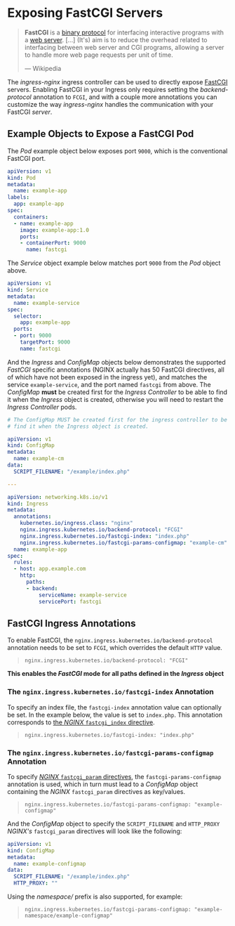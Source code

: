 

# Exposing FastCGI Servers

> **FastCGI** is a [binary protocol](https://en.wikipedia.org/wiki/Binary_protocol "Binary protocol") for interfacing interactive programs with a [web server](https://en.wikipedia.org/wiki/Web_server "Web server"). [...] (It's) aim is to reduce the overhead related to interfacing between web server and CGI programs, allowing a server to handle more web page requests per unit of time.
>
> &mdash; Wikipedia

The _ingress-nginx_ ingress controller can be used to directly expose [FastCGI](https://en.wikipedia.org/wiki/FastCGI) servers.  Enabling FastCGI in your Ingress only requires setting the _backend-protocol_ annotation to `FCGI`, and with a couple more annotations you can customize the way _ingress-nginx_ handles the communication with your FastCGI _server_.


## Example Objects to Expose a FastCGI Pod

The _Pod_ example object below exposes port `9000`, which is the conventional FastCGI port.

```yaml
apiVersion: v1
kind: Pod
metadata:
  name: example-app
labels:
  app: example-app
spec:
  containers:
  - name: example-app
    image: example-app:1.0
    ports:
    - containerPort: 9000
      name: fastcgi
```

The _Service_ object example below matches port `9000` from the _Pod_ object above.

```yaml
apiVersion: v1
kind: Service
metadata:
  name: example-service
spec:
  selector:
    app: example-app
  ports:
  - port: 9000
    targetPort: 9000
    name: fastcgi
```

And the _Ingress_ and _ConfigMap_ objects below demonstrates the supported _FastCGI_ specific annotations (NGINX actually has 50 FastCGI directives, all of which have not been exposed in the ingress yet), and matches the service `example-service`, and the port named `fastcgi` from above. The _ConfigMap_ **must** be created first for the _Ingress Controller_ to be able to find it when the _Ingress_ object is created, otherwise you will need to restart the _Ingress Controller_ pods.

```yaml
# The ConfigMap MUST be created first for the ingress controller to be able to
# find it when the Ingress object is created.

apiVersion: v1
kind: ConfigMap
metadata:
  name: example-cm
data:
  SCRIPT_FILENAME: "/example/index.php"

---

apiVersion: networking.k8s.io/v1
kind: Ingress
metadata:
  annotations:
    kubernetes.io/ingress.class: "nginx"
    nginx.ingress.kubernetes.io/backend-protocol: "FCGI"
    nginx.ingress.kubernetes.io/fastcgi-index: "index.php"
    nginx.ingress.kubernetes.io/fastcgi-params-configmap: "example-cm"
  name: example-app
spec:
  rules:
  - host: app.example.com
    http:
      paths:
      - backend:
          serviceName: example-service
          servicePort: fastcgi
```

## FastCGI Ingress Annotations

To enable FastCGI, the `nginx.ingress.kubernetes.io/backend-protocol` annotation needs to be set to `FCGI`, which overrides the default `HTTP` value.

> `nginx.ingress.kubernetes.io/backend-protocol: "FCGI"`

**This enables the _FastCGI_ mode for all paths defined in the _Ingress_ object**

### The `nginx.ingress.kubernetes.io/fastcgi-index` Annotation

To specify an index file, the `fastcgi-index` annotation value can optionally be set.  In the example below, the value is set to `index.php`.  This annotation corresponds to [the _NGINX_ `fastcgi_index` directive](http://nginx.org/en/docs/http/ngx_http_fastcgi_module.html#fastcgi_index).

> `nginx.ingress.kubernetes.io/fastcgi-index: "index.php"`

### The `nginx.ingress.kubernetes.io/fastcgi-params-configmap` Annotation

To specify [_NGINX_ `fastcgi_param` directives](http://nginx.org/en/docs/http/ngx_http_fastcgi_module.html#fastcgi_param), the `fastcgi-params-configmap` annotation is used, which in turn must lead to a _ConfigMap_ object containing the _NGINX_ `fastcgi_param` directives as key/values.

> `nginx.ingress.kubernetes.io/fastcgi-params-configmap: "example-configmap"`

And the _ConfigMap_ object to specify the `SCRIPT_FILENAME` and `HTTP_PROXY`  _NGINX's_ `fastcgi_param` directives will look like the following:

```yaml
apiVersion: v1
kind: ConfigMap
metadata:
  name: example-configmap
data:
  SCRIPT_FILENAME: "/example/index.php"
  HTTP_PROXY: ""
```
Using the _namespace/_ prefix is also supported, for example:

> `nginx.ingress.kubernetes.io/fastcgi-params-configmap: "example-namespace/example-configmap"`
